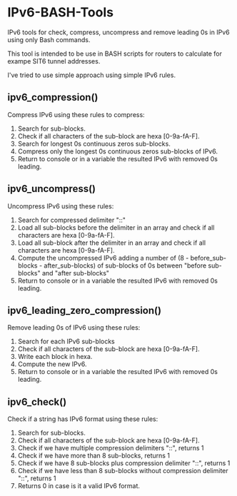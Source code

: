 # IPv6-BASH-Tools
IPv6 tools for check, compress, uncompress and remove leading 0s in IPv6 using only Bash commands.

This tool is intended to be use in BASH scripts for routers to calculate for exampe SIT6 tunnel addresses.

I've tried to use simple approach using simple IPv6 rules.

## ipv6_compression()
Compress IPv6 using these rules to compress:
1. Search for sub-blocks.
2. Check if all characters of the sub-block are hexa [0-9a-fA-F].
3. Search for longest 0s continuous zeros sub-blocks.
4. Compress only the longest 0s continuous zeros sub-blocks of IPv6.
5. Return to console or in a variable the resulted IPv6 with removed 0s leading.

## ipv6_uncompress()
Uncompress IPv6 using these rules:
1. Search for compressed delimiter "::"
2. Load all sub-blocks before the delimiter in an array and check if all characters are hexa [0-9a-fA-F].
3. Load all sub-block after the delimiter in an array and check if all characters are hexa [0-9a-fA-F].
4. Compute the uncompressed IPv6 adding a number of (8 - before_sub-blocks - after_sub-blocks) of sub-blocks of 0s between "before sub-blocks" and "after sub-blocks"
5. Return to console or in a variable the resulted IPv6 with removed 0s leading.

## ipv6_leading_zero_compression()
Remove leading 0s of IPv6 using these rules:
1. Search for each IPv6 sub-blocks
2. Check if all characters of the sub-block are hexa [0-9a-fA-F].
3. Write each block in hexa.
4. Compute the new IPv6.
5. Return to console or in a variable the resulted IPv6 with removed 0s leading.

## ipv6_check()
Check if a string has IPv6 format using these rules:
1. Search for sub-blocks.
2. Check if all characters of the sub-block are hexa [0-9a-fA-F].
3. Check if we have multiple compression delimiters "::", returns 1
4. Check if we have more than 8 sub-blocks, returns 1
5. Check if we have 8 sub-blocks plus compression delimiter "::", returns 1
6. Check if we have less than 8 sub-blocks without compression delimiter "::", returns 1
7. Returns 0 in case is it a valid IPv6 format.
